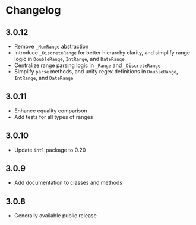 # Changelog

## 3.0.12

- Remove `_NumRange` abstraction
- Introduce `_DiscreteRange` for better hierarchy clarity, and simplify range logic in `DoubleRange`, `IntRange`, and `DateRange`
- Centralize range parsing logic in `_Range` and `_DiscreteRange`
- Simplify `parse` methods, and unify regex definitions in `DoubleRange`, `IntRange`, and `DateRange`

## 3.0.11

- Enhance equality comparison
- Add tests for all types of ranges

## 3.0.10

- Update `intl` package to 0.20

## 3.0.9

- Add documentation to classes and methods

## 3.0.8

- Generally available public release
